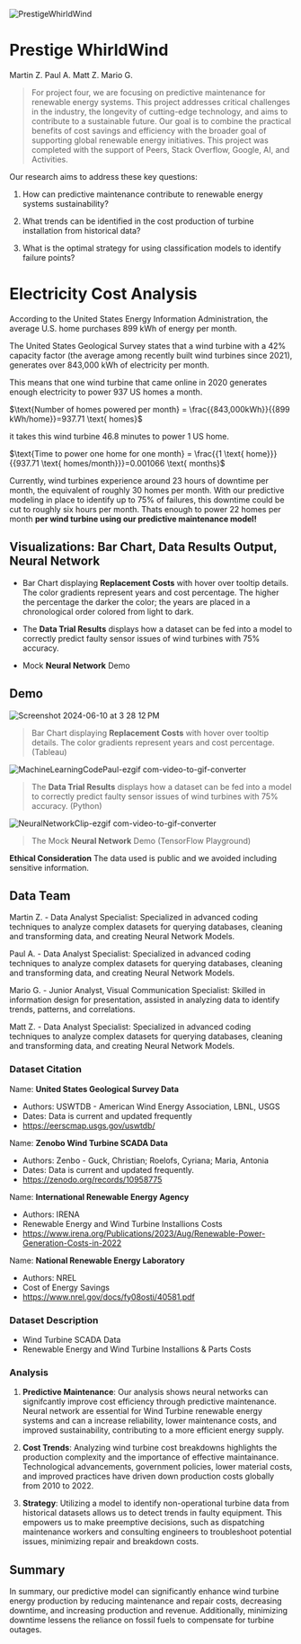 
![PrestigeWhirldWind](https://github.com/Focused79/project4_bad_mother_clusters/assets/152096353/512d8d52-55da-4287-8323-6438d25b5a5e)


# Prestige WhirldWind
Martin Z. Paul A. Matt Z. Mario G. 

> For project four, we are focusing on predictive maintenance for renewable energy systems. This project addresses critical challenges in the industry, the longevity of cutting-edge technology, and aims to contribute to a sustainable future. Our goal is to combine the practical benefits of cost savings and efficiency with the broader goal of supporting global renewable energy initiatives. This project was completed with the support of Peers, Stack Overflow, Google, AI, and Activities. 

Our research aims to address these key questions:

1. How can predictive maintenance contribute to renewable energy systems sustainability?

2. What trends can be identified in the cost production of turbine installation from historical data?

3. What is the optimal strategy for using classification models to identify failure points?

# Electricity Cost Analysis

According to the United States Energy Information Administration, the average U.S. home purchases 899 kWh of energy per month.

The United States Geological Survey states that a wind turbine with a 42% capacity factor (the average among recently built wind turbines since 2021), generates over 843,000 kWh of electricity per month. 

This means that one wind turbine that came online in 2020 generates enough electricity to power 937 US homes a month.


$\text{Number of homes powered per month} = \frac{{843,000kWh}}{{899 kWh/home}}=937.71 \text{ homes}$



it takes this wind turbine 46.8 minutes to power 1 US home.



$\text{Time to power one home for one month} = \frac{{1 \text{ home}}}{{937.71 \text{ homes/month}}}=0.001066 \text{ months}$



Currently, wind turbines experience around 23 hours of downtime per month, the equivalent of roughly 30 homes per month. With our predictive modeling in place to identify up to 75% of failures, this downtime could be cut to roughly six hours per month. Thats enough to power 22 homes per month **per wind turbine using our predictive maintenance model!**


## Visualizations: Bar Chart, Data Results Output, Neural Network


* Bar Chart displaying **Replacement Costs** with hover over tooltip details. The color gradients represent years and cost percentage. The higher the percentage the darker the color; the years are placed in a chronological order colored from light to dark.

* The **Data Trial Results** displays how a dataset can be fed into a model to correctly predict faulty sensor issues of wind turbines with 75% accuracy.

* Mock **Neural Network** Demo  



## Demo
![Screenshot 2024-06-10 at 3 28 12 PM](https://github.com/Focused79/project4_bad_mother_clusters/assets/152096353/8ccf3151-afad-4945-8a45-868cee7e3346)

 

>Bar Chart displaying **Replacement Costs** with hover over tooltip details. The color gradients represent years and cost percentage. (Tableau)

![MachineLearningCodePaul-ezgif com-video-to-gif-converter](https://github.com/Focused79/project4_bad_mother_clusters/assets/152096353/1a9f4566-c14e-4ab0-b9ef-41c227df5d4c)

>The **Data Trial Results** displays how a dataset can be fed into a model to correctly predict faulty sensor issues of wind turbines with 75% accuracy. (Python)

![NeuralNetworkClip-ezgif com-video-to-gif-converter](https://github.com/Focused79/project4_bad_mother_clusters/assets/152096353/6948d743-67d4-4ce0-a140-06947e5df0d6)

>The Mock **Neural Network** Demo  (TensorFlow Playground) 




 **Ethical Consideration**
 The data used is public and we avoided including sensitive information.

## Data Team
Martin Z. - Data Analyst Specialist: Specialized in advanced coding techniques to analyze complex datasets for querying databases, cleaning and transforming data, and creating Neural Network Models.

Paul A. - Data Analyst Specialist: Specialized in advanced coding techniques to analyze complex datasets for querying databases, cleaning and transforming data, and creating Neural Network Models.

Mario G. - Junior Analyst, Visual Communication Specialist: Skilled in information design for presentation, assisted in analyzing data to identify trends, patterns, and correlations. 

Matt Z. - Data Analyst Specialist: Specialized in advanced coding techniques to analyze complex datasets for querying databases, cleaning and transforming data, and creating Neural Network Models. 

### Dataset Citation

Name: **United States Geological Survey Data**
  - Authors: USWTDB -  American Wind Energy Association, LBNL, USGS 
  - Dates: Data is current and updated frequently
  - https://eerscmap.usgs.gov/uswtdb/ 

 Name: **Zenobo Wind Turbine SCADA Data**
  - Authors: Zenbo - Guck, Christian; Roelofs, Cyriana; Maria, Antonia 
  - Dates: Data is current and updated frequently. 
  - https://zenodo.org/records/10958775 

  Name: **International Renewable Energy Agency**
  - Authors: IRENA
  - Renewable Energy and Wind Turbine Installions Costs
  - https://www.irena.org/Publications/2023/Aug/Renewable-Power-Generation-Costs-in-2022
    
  Name: **National Renewable Energy Laboratory**
  - Authors: NREL
  - Cost of Energy Savings
  - https://www.nrel.gov/docs/fy08osti/40581.pdf

### Dataset Description
- Wind Turbine SCADA Data
- Renewable Energy and Wind Turbine Installions & Parts Costs



### Analysis
1. **Predictive Maintenance**: Our analysis shows neural networks can signifcantly improve cost efficiency through predictive maintenance. Neural network are essential for Wind Turbine renewable energy systems and can a increase reliability, lower maintenance costs, and improved sustainability, contributing to a more efficient energy supply.

2. **Cost Trends**: Analyzing wind turbine cost breakdowns highlights the production complexity and the importance of effective maintainance. Technological advancements, government policies, lower material costs, and improved practices have driven down production costs globally from 2010 to 2022. 

3. **Strategy**: Utilizing a model to identify non-operational turbine data from historical datasets allows us to detect trends in faulty equipment. This empowers us to make preemptive decisions, such as dispatching maintenance workers and consulting engineers to troubleshoot potential issues, minimizing repair and breakdown costs.

## Summary 
In summary, our predictive model can significantly enhance wind turbine energy production by reducing maintenance and repair costs, decreasing downtime, and increasing production and revenue. Additionally, minimizing downtime lessens the reliance on fossil fuels to compensate for turbine outages.




